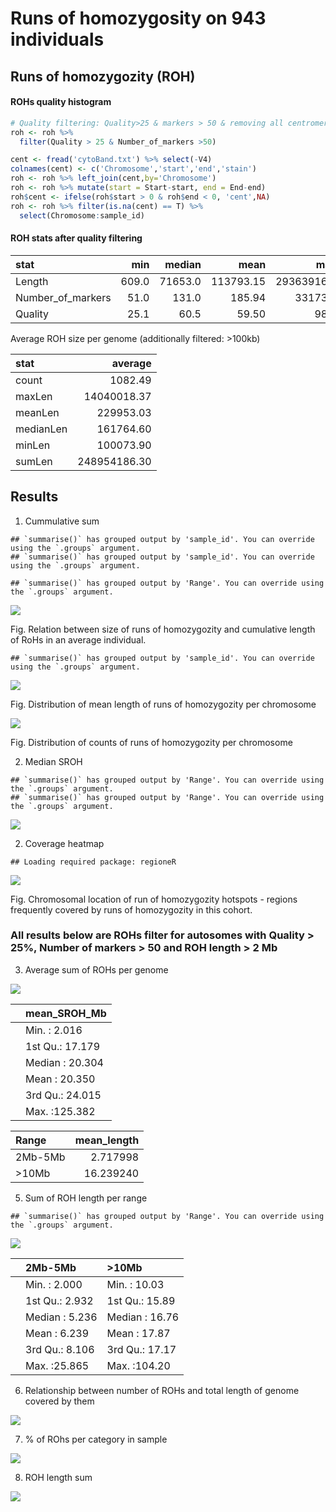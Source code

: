 Runs of homozygosity on 943 individuals
================

## Runs of homozygozity (ROH)

#### ROHs quality histogram

``` r
# Quality filtering: Quality>25 & markers > 50 & removing all centromer regions
roh <- roh %>% 
  filter(Quality > 25 & Number_of_markers >50)

cent <- fread('cytoBand.txt') %>% select(-V4)
colnames(cent) <- c('Chromosome','start','end','stain')
roh <- roh %>% left_join(cent,by='Chromosome')
roh <- roh %>% mutate(start = Start-start, end = End-end)
roh$cent <- ifelse(roh$start > 0 & roh$end < 0, 'cent',NA)
roh <- roh %>% filter(is.na(cent) == T) %>% 
  select(Chromosome:sample_id)
```

#### ROH stats after quality filtering

| stat                |   min |  median |      mean |        max |
|:--------------------|------:|--------:|----------:|-----------:|
| Length              | 609.0 | 71653.0 | 113793.15 | 29363916.0 |
| Number\_of\_markers |  51.0 |   131.0 |    185.94 |    33173.0 |
| Quality             |  25.1 |    60.5 |     59.50 |       98.7 |

Average ROH size per genome (additionally filtered: &gt;100kb)

| stat      |       average |
|:----------|--------------:|
| count     |       1082.49 |
| maxLen    |   14040018.37 |
| meanLen   |     229953.03 |
| medianLen |     161764.60 |
| minLen    |     100073.90 |
| sumLen    | 248954186\.30 |

## Results

1.  Cummulative sum

<!-- -->

    ## `summarise()` has grouped output by 'sample_id'. You can override using the `.groups` argument.
    ## `summarise()` has grouped output by 'sample_id'. You can override using the `.groups` argument.

    ## `summarise()` has grouped output by 'Range'. You can override using the `.groups` argument.

![](roh_files/figure-gfm/cummulative_sum-1.jpeg)<!-- -->

Fig. Relation between size of runs of homozygozity and cumulative length
of RoHs in an average individual.

    ## `summarise()` has grouped output by 'sample_id'. You can override using the `.groups` argument.

![](roh_files/figure-gfm/lengths_per_chromosome-1.jpeg)<!-- -->

Fig. Distribution of mean length of runs of homozygozity per chromosome

![](roh_files/figure-gfm/numbers_per_chromosome-1.jpeg)<!-- -->

Fig. Distribution of counts of runs of homozygozity per chromosome

2.  Median SROH

<!-- -->

    ## `summarise()` has grouped output by 'Range'. You can override using the `.groups` argument.
    ## `summarise()` has grouped output by 'Range'. You can override using the `.groups` argument.

![](roh_files/figure-gfm/Median_SROH-1.jpeg)<!-- -->

2.  Coverage heatmap

<!-- -->

    ## Loading required package: regioneR

![](roh_files/figure-gfm/genome_coverage_heatmap-1.jpeg)<!-- -->

Fig. Chromosomal location of run of homozygozity hotspots - regions
frequently covered by runs of homozygozity in this cohort.

### All results below are ROHs filter for autosomes with Quality &gt; 25%, Number of markers &gt; 50 and ROH length &gt; 2 Mb

3.  Average sum of ROHs per genome

![](roh_files/figure-gfm/total_roh-1.jpeg)<!-- -->

|     | mean\_SROH\_Mb  |
|:----|:----------------|
|     | Min. : 2.016    |
|     | 1st Qu.: 17.179 |
|     | Median : 20.304 |
|     | Mean : 20.350   |
|     | 3rd Qu.: 24.015 |
|     | Max. :125.382   |

| Range    | mean\_length |
|:---------|-------------:|
| 2Mb-5Mb  |     2.717998 |
| &gt;10Mb |    16.239240 |

5.  Sum of ROH length per range

<!-- -->

    ## `summarise()` has grouped output by 'Range'. You can override using the `.groups` argument.

![](roh_files/figure-gfm/SROH-1.jpeg)<!-- -->

|     | 2Mb-5Mb        | &gt;10Mb       |
|:----|:---------------|:---------------|
|     | Min. : 2.000   | Min. : 10.03   |
|     | 1st Qu.: 2.932 | 1st Qu.: 15.89 |
|     | Median : 5.236 | Median : 16.76 |
|     | Mean : 6.239   | Mean : 17.87   |
|     | 3rd Qu.: 8.106 | 3rd Qu.: 17.17 |
|     | Max. :25.865   | Max. :104.20   |

6.  Relationship between number of ROHs and total length of genome
    covered by them

![](roh_files/figure-gfm/SROH_corr-1.jpeg)<!-- -->

<!-- 6. ROH genome coverage  -->
<!-- ```{r genome_coverage, echo=FALSE} -->
<!-- chr <- 'chr1' -->
<!-- coverage <- roh %>% filter(Chromosome %in% chr) %>% -->
<!--   arrange(Chromosome,Start) -->
<!-- # coverage$Chromosome <- paste(coverage$Chromosome,sep='') -->
<!-- # coverage$x_from <- paste(coverage$Chromosome,coverage$Start,sep='') -->
<!-- # coverage$x_end <- paste(coverage$Chromosome,coverage$End,sep='') -->
<!-- coverage %>% ggplot() + -->
<!--   geom_segment(aes(x = Start, y = sample_id, xend = End,  -->
<!--                                  yend = sample_id), col='#48C095') + -->
<!--   theme_classic() + -->
<!--   theme(axis.text.x = element_blank(),axis.text.y = element_blank()) + -->
<!--   xlab('Position on chromosome 1') + -->
<!--   ylab('Individual') -->
<!-- ``` -->

7.  % of ROhs per category in sample

![](roh_files/figure-gfm/roh_count-1.jpeg)<!-- -->

8.  ROH length sum

![](roh_files/figure-gfm/roh_sum-1.jpeg)<!-- -->

<!-- 7. Number of ROHs per sample -->
<!-- ```{r roh_count_per_sample, echo=FALSE}  -->
<!-- suppressMessages( -->
<!-- roh_avg <- roh %>% group_by(sample_id, Range) %>% -->
<!--   summarise(avg_length=mean(Length), n=n()) %>% -->
<!--   arrange(Range,n) -->
<!-- ) -->
<!-- roh_avg %>% -->
<!--   ggplot(aes(x=1:nrow(roh_avg),y=n)) + -->
<!--   geom_point(col='#48C095',alpha=0.5) + -->
<!--   facet_wrap(~Range, nrow = 3,scales = 'free') +  -->
<!--   ylab('Number of ROHs') + -->
<!--   xlab('Individual') + -->
<!--   theme_classic() + -->
<!--   theme(axis.text.x = element_blank()) -->
<!-- ``` -->
<!-- 8. Average ROHs per sample -->
<!-- ```{r average_roh_per_sample, echo=FALSE}  -->
<!-- roh_avg <- roh %>% group_by(sample_id, Range) %>% -->
<!--   summarise(avg_length=mean(Length), n=n()) %>% -->
<!--   arrange(Range,avg_length) -->
<!-- roh_avg %>% -->
<!--   ggplot(aes(x=1:nrow(roh_avg),y=avg_length)) + -->
<!--   geom_point(col='#48C095',alpha=0.5) + -->
<!--   facet_wrap(~Range, nrow = 3,scales = 'free') +  -->
<!--   ylab('Mean ROH length') + -->
<!--   xlab('Individual') + -->
<!--   theme_classic() + -->
<!--   theme(axis.text.x = element_blank()) -->
<!-- ``` -->
<!--
9. Cosanguinity in population
-->
